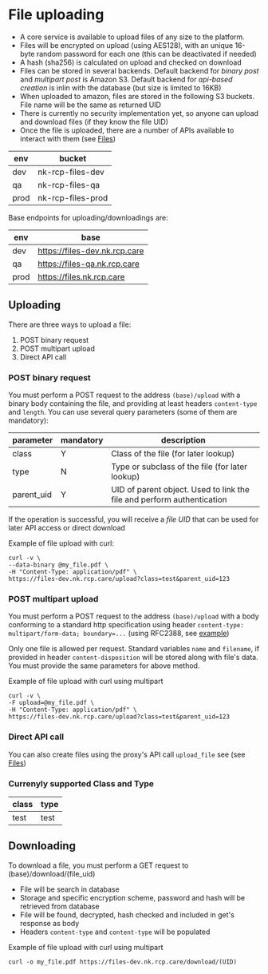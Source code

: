 # File uploading

* A core service is available to upload files of any size to the platform.
* Files will be encrypted on upload (using AES128), with an unique 16-byte random password for each one (this can be deactivated if needed)
* A hash (sha256) is calculated on upload and checked on download
* Files can be stored in several backends. Default backend for _binary post_ and _multipart post_ is Amazon S3. Default backend for _api-based creation_ is inlin
with the database (but size is limited to 16KB)
* When uploaded to amazon, files are stored in the following S3 buckets. File name will be the same as returned UID
* There is currently no security implementation yet, so anyone can upload and download files (if they know the file UID)
* Once the file is uploaded, there are a number of APIs available to interact with them (see [Files](files.md))

|env|bucket
|---|---
|dev|nk-rcp-files-dev
|qa|nk-rcp-files-qa
|prod|nk-rcp-files-prod

Base endpoints for uploading/downloadings are:

|env|base
|---|---
|dev|https://files-dev.nk.rcp.care
|qa|https://files-qa.nk.rcp.care
|prod|https://files.nk.rcp.care


## Uploading

There are three ways to upload a file:

1. POST binary request
2. POST multipart upload
3. Direct API call

### POST binary request
   
You must perform a POST request to the address `(base)/upload` with a binary body containing the file, and providing at least headers `content-type` and `length`. 
You can use several query parameters (some of them are mandatory):

|parameter|mandatory|description
|---|---|---
|class|Y|Class of the file (for later lookup)
|type|N|Type or subclass of the file (for later lookup)
|parent_uid|Y|UID of parent object. Used to link the file and perform authentication

If the operation is successful, you will receive a _file UID_ that can be used for later API access or direct download

Example of file upload with curl:

```
curl -v \
--data-binary @my_file.pdf \
-H "Content-Type: application/pdf" \
https://files-dev.nk.rcp.care/upload?class=test&parent_uid=123
```

### POST multipart upload

You must perform a POST request to the address `(base)/upload` with a body conforming to a standard http specification
using header `content-type: multipart/form-data; boundary=...`  (using RFC2388, see [example](https://www.w3.org/TR/html401/interact/forms.html#h-17.13.4))

Only one file is allowed per request. Standard variables `name` and `filename`, if provided in header `content-disposition` will be stored along with file's data.
You must provide the same parameters for above method.

Example of file upload with curl using multipart

```
curl -v \
-F upload=@my_file.pdf \
-H "Content-Type: application/pdf" \
https://files-dev.nk.rcp.care/upload?class=test&parent_uid=123
```

### Direct API call

You can also create files using the proxy's API call `upload_file` see (see [Files](files.md))

### Currenyly supported Class and Type

class|type
---|---
test|test



## Downloading

To download a file, you must perform a GET request to (base)/download/(file_uid)

* File will be search in database
* Storage and specific encryption scheme, password and hash will be retrieved from database
* File will be found, decrypted, hash checked and included in get's response as body
* Headers `content-type` and `content-type` will be populated

Example of file upload with curl using multipart

```
curl -o my_file.pdf https://files-dev.nk.rcp.care/download/(UID)
```






